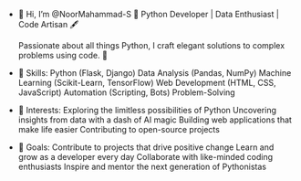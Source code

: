 - 👋 Hi, I’m @NoorMahammad-S 🐍 Python Developer | Data Enthusiast | Code Artisan 🖋️

  Passionate about all things Python, I craft elegant solutions to complex problems using code. 🚀

- 🔎 Skills:
Python (Flask, Django)
Data Analysis (Pandas, NumPy)
Machine Learning (Scikit-Learn, TensorFlow)
Web Development (HTML, CSS, JavaScript)
Automation (Scripting, Bots)
Problem-Solving

- 👀 Interests:
Exploring the limitless possibilities of Python
Uncovering insights from data with a dash of AI magic
Building web applications that make life easier
Contributing to open-source projects

- 🎯 Goals:
Contribute to projects that drive positive change
Learn and grow as a developer every day
Collaborate with like-minded coding enthusiasts
Inspire and mentor the next generation of Pythonistas
